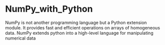 # NumPy_with_Python
NumPy is not another programming language but a Python extension module. It provides fast and efficient operations on arrays of homogeneous data. NumPy extends python into a high-level language for manipulating numerical data
